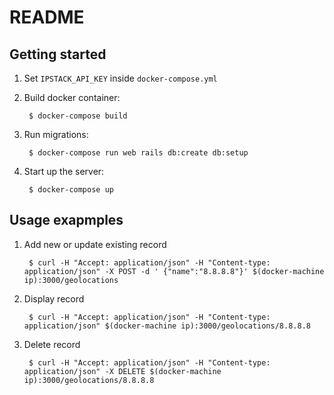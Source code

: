 # README

## Getting started

1. Set `IPSTACK_API_KEY` inside `docker-compose.yml`

2. Build docker container:

        $ docker-compose build

3. Run migrations:

        $ docker-compose run web rails db:create db:setup

4. Start up the server:

        $ docker-compose up

## Usage exapmples

1. Add new or update existing record

        $ curl -H "Accept: application/json" -H "Content-type: application/json" -X POST -d ' {"name":"8.8.8.8"}' $(docker-machine ip):3000/geolocations

2. Display record

        $ curl -H "Accept: application/json" -H "Content-type: application/json" $(docker-machine ip):3000/geolocations/8.8.8.8

2. Delete record

        $ curl -H "Accept: application/json" -H "Content-type: application/json" -X DELETE $(docker-machine ip):3000/geolocations/8.8.8.8
